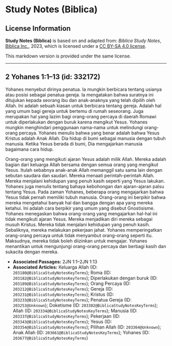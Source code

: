 # Study Notes (Biblica)

## License Information

**Study Notes (Biblica)** is based on and adapted from: _Biblica Study Notes_, [Biblica Inc.](https://www.biblica.com/), 2023, which is licensed under a [CC BY-SA 4.0 license](https://creativecommons.org/licenses/by-sa/4.0/legalcode.en).

This markdown version is provided under the same license.



--------------------------------

## 2 Yohanes 1:1–13 (id: 332172)

Yohanes menyebut dirinya penatua. Ia mungkin berbicara tentang usianya atau posisi sebagai penatua gereja. Ia mengatakan bahwa suratnya ini ditujukan kepada seorang ibu dan anak\-anaknya yang telah dipilih oleh Allah. Ini adalah sebuah kiasan untuk berbicara tentang gereja. Adalah hal yang umum bagi gereja untuk bertemu di rumah seseorang. Juga merupakan hal yang lazim bagi orang\-orang percaya di daerah Romawi untuk diperlakukan dengan buruk karena mengikut Yesus. Yohanes mungkin menghindari penggunaan nama\-nama untuk melindungi orang\-orang percaya. Yohanes menulis bahwa yang benar adalah bahwa Yesus Kristus adalah Anak Allah. Dia hidup di bumi sebagai manusia dengan tubuh manusia. Ketika Yesus berada di bumi, Dia mengajarkan manusia bagaimana cara hidup. 

Orang\-orang yang mengikuti ajaran Yesus adalah milik Allah. Mereka adalah bagian dari keluarga Allah bersama dengan semua orang yang mengikut Yesus. Itulah sebabnya anak\-anak Allah memanggil satu sama lain dengan sebutan saudara dan saudari. Mereka menaati perintah\-perintah Allah. Mereka menjalani kehidupan yang penuh kasih seperti yang Yesus lakukan. Yohanes juga menulis tentang bahaya kebohongan dan ajaran\-ajaran palsu tentang Yesus. Pada zaman Yohanes, beberapa orang mengajarkan bahwa Yesus tidak pernah memiliki tubuh manusia. Orang\-orang ini berpikir bahwa mereka mengetahui banyak hal dan bangga dengan apa yang mereka ketahui. Ini adalah cara berpikir yang umum yang disebut Gnostisisme. Yohanes menegaskan bahwa orang\-orang yang mengajarkan hal\-hal ini tidak mengikuti ajaran Yesus. Mereka menjadikan diri mereka sebagai musuh Kristus. Mereka tidak menjalani kehidupan yang penuh kasih. Sebaliknya, mereka melakukan pekerjaan jahat. Yohanes memperingatkan orang\-orang percaya untuk tidak menyambut orang\-orang seperti itu. Maksudnya, mereka tidak boleh diizinkan untuk mengajar. Yohanes menantikan untuk mengunjungi orang\-orang percaya dan berbagi kasih dan sukacita dengan mereka.

* **Associated Passages:** 2JN 1:1–2JN 1:13
* **Associated Articles:** Keluarga Allah (ID: `203180@BiblicaStudyNotesKeyTerms`); Roma (ID: `203182@BiblicaStudyNotesKeyTerms`); Diperlakukan dengan buruk (ID: `203189@BiblicaStudyNotesKeyTerms`); Orang Percaya (ID: `203212@BiblicaStudyNotesKeyTerms`); Gereja (ID: `203231@BiblicaStudyNotesKeyTerms`); Kristus (ID: `203233@BiblicaStudyNotesKeyTerms`); Penatua Gereja (ID: `203253@Unknown`); Doketisme (ID: `203302@BiblicaStudyNotesKeyTerms`); Allah (ID: `203334@BiblicaStudyNotesKeyTerms`); Manusia (ID: `203337@BiblicaStudyNotesKeyTerms`); Pekerjaan (ID: `203343@BiblicaStudyNotesKeyTerms`); Yesus (ID: `203354@BiblicaStudyNotesKeyTerms`); Pilihan Allah (ID: `203364@Unknown`); Anak Allah (ID: `203661@BiblicaStudyNotesKeyTerms`); Yohanes (ID: `203677@BiblicaStudyNotesKeyTerms`)

